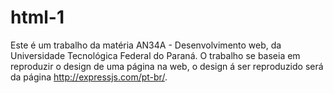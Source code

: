 # html-1

Este é um trabalho da matéria AN34A - Desenvolvimento web, da Universidade Tecnológica Federal do Paraná.
O trabalho se baseia em reproduzir o design de uma página na web, o design á ser reproduzido será da página http://expressjs.com/pt-br/.

